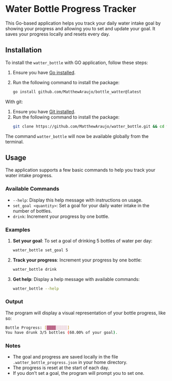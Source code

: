 # Water Bottle Progress Tracker

This Go-based application helps you track your daily water intake goal by showing your progress and allowing you to set and update your goal. It saves your progress locally and resets every day.

## Installation

To install the `watter_bottle` with GO application, follow these steps:

1. Ensure you have [Go installed](https://golang.org/doc/install).
2. Run the following command to install the package:

   ```bash
   go install github.com/MatthewAraujo/bottle_watter@latest
   ```
With git:
1. Ensure you have [Git installed](https://git-scm.com/downloads).
2. Run the following command to install the package:
   ```bash
   git clone https://github.com/MatthewAraujo/watter_bottle.git && cd watter_bottle && ./initial.sh
   ```
The command `watter_bottle` will now be available globally from the terminal.

## Usage

The application supports a few basic commands to help you track your water intake progress.

### Available Commands

- `--help`: Display this help message with instructions on usage.
- `set_goal <quantity>`: Set a goal for your daily water intake in the number of bottles.
- `drink`: Increment your progress by one bottle.

### Examples

1. **Set your goal**:
   To set a goal of drinking 5 bottles of water per day:

   ```bash
   watter_bottle set_goal 5
   ```

2. **Track your progress**:
   Increment your progress by one bottle:

   ```bash
   watter_bottle drink
   ```

3. **Get help**:
   Display a help message with available commands:
   ```bash
   watter_bottle --help
   ```

### Output

The program will display a visual representation of your bottle progress, like so:

```bash
Bottle Progress: [████░░░░░]
You have drunk 3/5 bottles (60.00% of your goal).
```

### Notes

- The goal and progress are saved locally in the file `.watter_bottle_progress.json` in your home directory.
- The progress is reset at the start of each day.
- If you don’t set a goal, the program will prompt you to set one.

